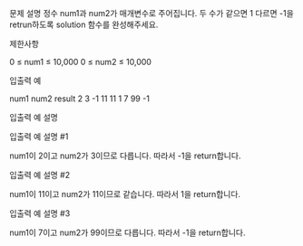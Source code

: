 문제 설명
정수 num1과 num2가 매개변수로 주어집니다. 두 수가 같으면 1 다르면 -1을 retrun하도록 solution 함수를 완성해주세요.

제한사항

0 ≤ num1 ≤ 10,000
0 ≤ num2 ≤ 10,000

입출력 예

num1 num2 result
2 3 -1
11 11 1
7 99 -1

입출력 예 설명

입출력 예 설명 #1

num1이 2이고 num2가 3이므로 다릅니다. 따라서 -1을 return합니다.

입출력 예 설명 #2

num1이 11이고 num2가 11이므로 같습니다. 따라서 1을 return합니다.

입출력 예 설명 #3

num1이 7이고 num2가 99이므로 다릅니다. 따라서 -1을 return합니다.
